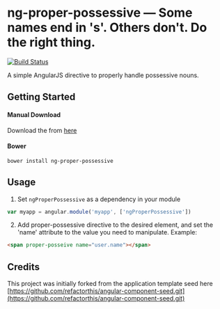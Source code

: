 # ng-proper-possessive — Some names end in 's'. Others don't. Do the right thing.

[![Build Status](https://travis-ci.org/codehangar/ng-proper-possessive.svg?branch=master)](https://travis-ci.org/codehangar/ng-proper-possessive)

A simple AngularJS directive to properly handle possessive nouns.

## Getting Started

#### Manual Download
Download the from [here](https://github.com/codehangar/ng-proper-possessive/releases)

#### Bower 
```
bower install ng-proper-possessive
```
<!--
#### Npm
```
npm install ng-copy-text
```
-->

## Usage

1. Set `ngProperPossessive` as a dependency in your module
  ```javascript
  var myapp = angular.module('myapp', ['ngProperPossessive'])
  ```

2. Add proper-possessive directive to the desired element, and set the 'name' attribute to the value you need to manipulate.
Example:
  ```html
  <span proper-posseive name="user.name"></span>
  ```

## Credits
This project was initially forked from the application template seed here
[https://github.com/refactorthis/angular-component-seed.git](https://github.com/refactorthis/angular-component-seed.git)
